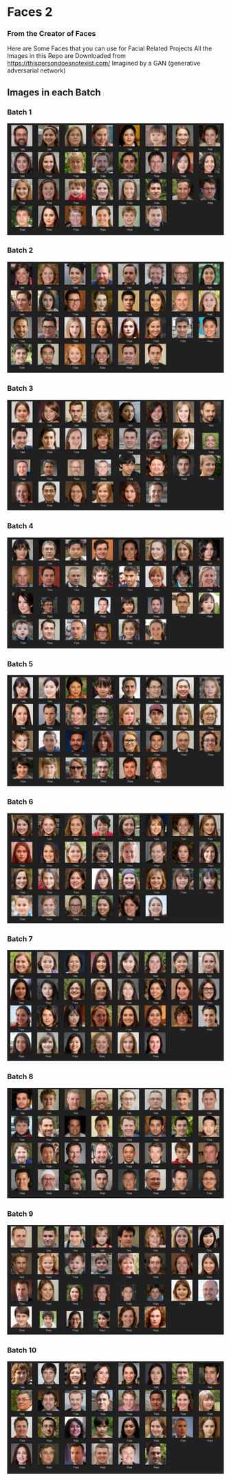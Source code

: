 # Faces 2
### From the Creator of Faces

Here are Some Faces that you can use for Facial Related Projects 
All the Images in this Repo are Downloaded from https://thispersondoesnotexist.com/ Imagined by a GAN (generative adversarial network)

## Images in each Batch

### Batch 1
![Batch1](https://github.com/aash-gates/Faces-2/blob/main/Under%20the%20Hood/Batch%201.png) 

### Batch 2
![Batch2](https://github.com/aash-gates/Faces-2/blob/main/Under%20the%20Hood/Batch%202.png) 

### Batch 3
![Batch3](https://github.com/aash-gates/Faces-2/blob/main/Under%20the%20Hood/Batch%203.png) 

### Batch 4
![Batch4](https://github.com/aash-gates/Faces-2/blob/main/Under%20the%20Hood/Batch%204.png) 

### Batch 5
![Batch5](https://github.com/aash-gates/Faces-2/blob/main/Under%20the%20Hood/Batch%205.png) 

### Batch 6
![Batch6](https://github.com/aash-gates/Faces-2/blob/main/Under%20the%20Hood/Batch%206.png) 

### Batch 7
![Batch7](https://github.com/aash-gates/Faces-2/blob/main/Under%20the%20Hood/Batch%207.png) 

### Batch 8
![Batch8](https://github.com/aash-gates/Faces-2/blob/main/Under%20the%20Hood/Batch%208.png) 

### Batch 9
![Batch9](https://github.com/aash-gates/Faces-2/blob/main/Under%20the%20Hood/Batch%209.png) 

### Batch 10
![Batch10](https://github.com/aash-gates/Faces-2/blob/main/Under%20the%20Hood/Batch%2010.png)